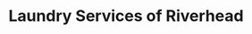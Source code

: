 ---
title: "Laundry Services of Riverhead"
url: /riverhead/laundry-services-of-riverhead/
shop: Wäscherei
---